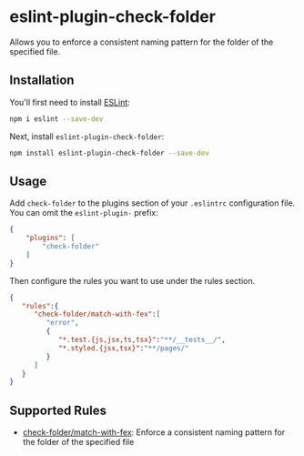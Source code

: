 # eslint-plugin-check-folder

Allows you to enforce a consistent naming pattern for the folder of the specified file.

## Installation

You'll first need to install [ESLint](https://eslint.org/):

```sh
npm i eslint --save-dev
```

Next, install
`eslint-plugin-check-folder`:

```sh
npm install eslint-plugin-check-folder --save-dev
```

## Usage

Add `check-folder` to the plugins section of your `.eslintrc` configuration file. You can omit the `eslint-plugin-` prefix:

```json
{
    "plugins": [
        "check-folder"
    ]
}
```


Then configure the rules you want to use under the rules section.

```json
{
   "rules":{
      "check-folder/match-with-fex":[
         "error",
         {
            "*.test.{js,jsx,ts,tsx}":"**/__tests__/",
            "*.styled.{jsx,tsx}":"**/pages/"
         }
      ]
   }
}
```

## Supported Rules

- [check-folder/match-with-fex](docs/rules/match-with-fex.md): Enforce a consistent naming pattern for the folder of the specified file


